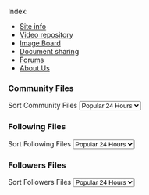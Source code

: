 Index:
 - [Site info](/freepo.markdown)
 - [Video repository](/Videos.markdown)
 - [Image Board](/Pictures.markdown)
 - [Document sharing](/Documents.markdown)
 - [Forums](/Forums.markdown)
 - [About Us](/Contact.markdown)

 <body>
		<div id="communityfile">
			<h3>Community Files</h3>
			<label for="filesort">Sort Community Files</label>
			<select name="filesort" id="filesort" size="0">
				<option value="24hour">Popular 24 Hours</option>
				<option value="alltime">Popular All Time</option>
				<option value="new">Newest</option>
				<option value="old">Oldest</option>
				<option value="like">Most Liked</option>
				<option value="dislike">Most Disliked</option>
			</select>
		</div>
		<div id="followingfile">
			<h3>Following Files</h3>
			<label id="filesortfollowing">Sort Following Files</label>
			<select name="filesortfollowing" id="filesortfollowing" size="0">
				<option value="24hour">Popular 24 Hours</option>
				<option value="alltime">Popular All Time</option>
				<option value="new">Newest</option>
				<option value="old">Oldest</option>
				<option value="like">Most Liked</option>
				<option value="dislike">Most Disliked</option>
			</select>
		</div>
		<div id="followerfile">
			<h3>Followers Files</h3>
			<label id="filesortfollower">Sort Followers Files</label>
			<select name="filesortfollower" id="filesortfollower" size="0">
				<option value="24hour">Popular 24 Hours</option>
				<option value="alltime">Popular All Time</option>
				<option value="new">Newest</option>
				<option value="old">Oldest</option>
				<option value="like">Most Liked</option>
				<option value="dislike">Most Disliked</option>
			</select>
		</div>
	</body>
